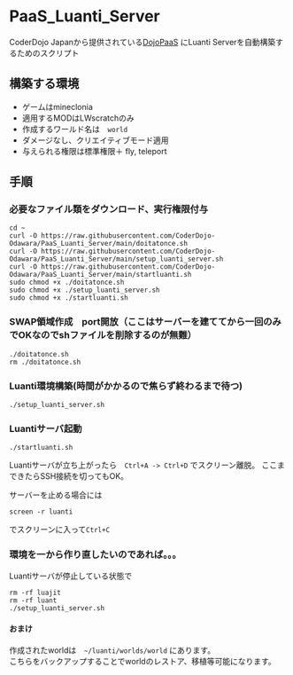 # PaaS_Luanti_Server
CoderDojo Japanから提供されている[DojoPaaS](https://github.com/coderdojo-japan/dojopaas)
にLuanti Serverを自動構築するためのスクリプト

## 構築する環境
- ゲームはmineclonia
- 適用するMODはLWscratchのみ
- 作成するワールド名は　`world`
- ダメージなし、クリエイティブモード適用
- 与えられる権限は標準権限＋ fly, teleport
  

## 手順

### 必要なファイル類をダウンロード、実行権限付与
```shell
cd ~
curl -O https://raw.githubusercontent.com/CoderDojo-Odawara/PaaS_Luanti_Server/main/doitatonce.sh
curl -O https://raw.githubusercontent.com/CoderDojo-Odawara/PaaS_Luanti_Server/main/setup_luanti_server.sh
curl -O https://raw.githubusercontent.com/CoderDojo-Odawara/PaaS_Luanti_Server/main/startluanti.sh
sudo chmod +x ./doitatonce.sh
sudo chmod +x ./setup_luanti_server.sh
sudo chmod +x ./startluanti.sh
```
### SWAP領域作成　port開放（ここはサーバーを建ててから一回のみでOKなのでshファイルを削除するのが無難）
```shell
./doitatonce.sh
rm ./doitatonce.sh
```
### Luanti環境構築(時間がかかるので焦らず終わるまで待つ)
```shell
./setup_luanti_server.sh
```

### Luantiサーバ起動
```shell
./startluanti.sh
```

Luantiサーバが立ち上がったら　`Ctrl+A -> Ctrl+D` でスクリーン離脱。
ここまできたらSSH接続を切ってもOK。

サーバーを止める場合には
```shell
screen -r luanti
```
でスクリーンに入って`Ctrl+C`


### 環境を一から作り直したいのであれば。。。
Luantiサーバが停止している状態で
```shell
rm -rf luajit
rm -rf luant
./setup_luanti_server.sh
```

#### おまけ
作成されたworldは　`~/luanti/worlds/world` にあります。  
こちらをバックアップすることでworldのレストア、移植等可能になります。
